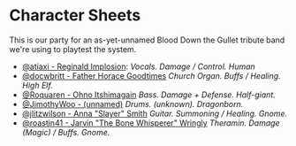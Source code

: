 # Character Sheets

This is our party for an as-yet-unnamed Blood Down the Gullet tribute band we're using to playtest the system.

 * [@atiaxi - Reginald Implosion](reginald-implosion.md): *Vocals. Damage / Control. Human*
 * [@docwbritt - Father Horace Goodtimes](horace-goodtimes.md) *Church Organ. Buffs / Healing. High Elf.*
 * [@Roquaren - Ohno Itshimagain](ohno-itshimagain.md) *Bass. Damage + Defense. Half-giant.*
 * [@JimothyWoo - (unnamed)](jrhusel.md) *Drums. (unknown). Dragonborn.*
 * [@jlitzwilson - Anna "Slayer" Smith](anna-smith.md) *Guitar. Summoning / Healing. Gnome.*
 * [@roastin41 - Jarvin "The Bone Whisperer" Wringly](jarvin-wringly.md) *Theramin. Damage (Magic) / Buffs. Gnome.*
